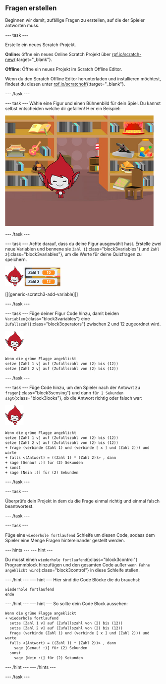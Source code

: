 ## Fragen erstellen

Beginnen wir damit, zufällige Fragen zu erstellen, auf die der Spieler antworten muss.

--- task ---

Erstelle ein neues Scratch-Projekt.

**Online:** öffne ein neues Online Scratch Projekt über [rpf.io/scratch-new](http://rpf.io/scratch-new){:target="_blank"}.

**Offline:** Öffne ein neues Projekt im Scratch Offline Editor.

Wenn du den Scratch Offline Editor herunterladen und installieren möchtest, findest du diesen unter [rpf.io/scratchoff](http://rpf.io/scratchoff){:target="_blank"}.

--- /task ---

--- task --- Wähle eine Figur und einen Bühnenbild für dein Spiel. Du kannst selbst entscheiden welche dir gefallen! Hier ein Beispiel:

![Screenshot](images/brain-setting.png)

--- /task ---

--- task --- Achte darauf, dass du deine Figur ausgewählt hast. Erstelle zwei neue Variablen und bennene sie `Zahl 1`{:class="block3variables"} und `Zahl 2`{:class="block3variables"}, um die Werte für deine Quizfragen zu speichern.

![Screenshot](images/giga-sprite.png) ![Screenshot](images/brain-variables.png)

[[[generic-scratch3-add-variable]]]

--- /task ---

--- task --- Füge deiner Figur Code hinzu, damit beiden `Variablen`{:class="block3variables"} eine `Zufallszahl`{:class="block3operators"} zwischen 2 und 12 zugeordnet wird.

![Screenshot](images/giga-sprite.png)

```blocks3
Wenn die grüne Flagge angeklickt
setze [Zahl 1 v] auf (Zufallszahl von (2) bis (12))
setze [Zahl 2 v] auf (Zufallszahl von (2) bis (12))
```

--- /task ---

--- task --- Füge Code hinzu, um den Spieler nach der Antowrt zu `fragen`{:class="block3sensing"} und dann `für 2 Sekunden sagt`{:class="block3looks"}, ob die Antwort richtig oder falsch war:

![Screenshot](images/giga-sprite.png)

```blocks3
Wenn die grüne Flagge angeklickt
setze [Zahl 1 v] auf (Zufallszahl von (2) bis (12))
setze [Zahl 2 v] auf (Zufallszahl von (2) bis (12))
+ frage (verbinde (Zahl 1) und (verbinde [ x ] und (Zahl 2))) und warte
+ falls <(Antwort) = ((Zahl 1) * (Zahl 2))> , dann 
+ sage [Genau! :)] für (2) Sekunden
+ sonst 
+ sage [Nein :(] für (2) Sekunden
```

--- /task ---

--- task ---

Überprüfe dein Projekt in dem du die Frage einmal richtig und einmal falsch beantwortest.

--- /task ---

--- task ---

Füge eine `wiederhole fortlaufend` Schleife um diesen Code, sodass dem Spieler eine Menge Fragen hintereinander gestellt werden.

--- hints ---
 --- hint ---

Du musst einen `wiederhole fortlaufend`{:class="block3control"} Programmblock hinzufügen und den gesamten Code außer `wenn Fahne angeklickt wird`{:class="block3control"} in diese Schleife stellen.

--- /hint --- --- hint --- Hier sind die Code Blöcke die du brauchst:

```blocks3
wiederhole fortlaufend
ende
```

--- /hint --- --- hint --- So sollte dein Code Block aussehen:

```blocks3
Wenn die grüne Flagge angeklickt
+ wiederhole fortlaufend 
  setze [Zahl 1 v] auf (Zufallszahl von (2) bis (12))
  setze [Zahl 2 v] auf (Zufallszahl von (2) bis (12))
  frage (verbinde (Zahl 1) und (verbinde [ x ] und (Zahl 2))) und warte
  falls <(Antwort) = ((Zahl 1) * (Zahl 2))> , dann 
    sage [Genau! :)] für (2) Sekunden
  sonst 
    sage [Nein :(] für (2) Sekunden
```

--- /hint --- --- /hints ---

--- /task ---